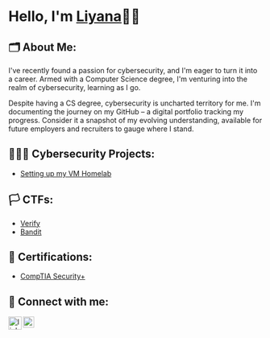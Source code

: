 # Hello, I'm [Liyana](https://github.com/liyanahazizun)👋🏼

## 🗂️ About Me:
I've recently found a passion for cybersecurity, and I'm eager to turn it into a career. Armed with a Computer Science degree, I'm venturing into the realm of cybersecurity, learning as I go.

Despite having a CS degree, cybersecurity is uncharted territory for me. I'm documenting the journey on my GitHub – a digital portfolio tracking my progress. Consider it a snapshot of my evolving understanding, available for future employers and recruiters to gauge where I stand.

## 👩🏻‍💻 Cybersecurity Projects:
- [Setting up my VM Homelab](https://github.com/liyanahazizun/VM-basics)

## 🏳️ CTFs:
- [Verify](https://github.com/liyanahazizun/CTF-writeups/blob/main/picoCTF/picoCTF_2024/Forensics/Verify.md)
- [Bandit](https://github.com/liyanahazizun/CTF-writeups/blob/main/OverTheWire/Bandit.md)

## 📄 Certifications:
- [CompTIA Security+](https://www.credly.com/badges/0b26182f-7385-42bf-9ec2-c075b82c065e/public_url)

## 🔗 Connect with me:

[<img align="left" width="26px" img src="https://img.icons8.com/?size=100&id=xuvGCOXi8Wyg&format=png&color=000000" alt="linkedin" />][linkedin]
[<img align="left" width="22px" img src="https://img.icons8.com/color/48/gmail-new.png" alt="email" />][email]

[linkedin]: https://www.linkedin.com/in/liyanahazizun
[email]: mailto:myemailaddress@gmail.com
